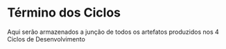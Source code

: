Término dos Ciclos
=================

Aqui serão armazenados a junção de todos os artefatos produzidos nos 4 Ciclos de Desenvolvimento
